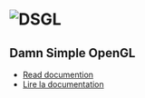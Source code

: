 # ![DSGL](https://framagit.org/denissalem/DSGL/raw/master/doc/dsglLogo.png "DSGL")

## Damn Simple OpenGL

- [Read documention](doc/docEN.md)
- [Lire la documentation](doc/docFR.md)


